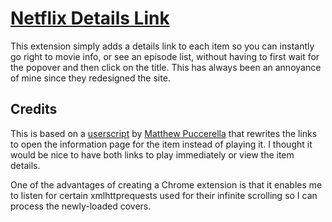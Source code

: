 # [Netflix Details Link](https://chrome.google.com/webstore/detail/netflix-details-link/glefmeoggphbdgeddmnmhfejpiipcmlf)

This extension simply adds a details link to each item so you can instantly go right to movie info, or see an episode list, without having to first wait for the popover and then click on the title. This has always been an annoyance of mine since they redesigned the site.

## Credits

This is based on a [userscript](http://userscripts.org/scripts/show/142921) by [Matthew Puccerella](https://github.com/matthewpucc/FTFY) that rewrites the links to open the information page for the item instead of playing it. I thought it would be nice to have both links to play immediately or view the item details.

One of the advantages of creating a Chrome extension is that it enables me to listen for certain xmlhttprequests used for their infinite scrolling so I can process the newly-loaded covers.